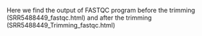 Here we find the output of FASTQC program before the trimming (SRR5488449_fastqc.html) and after the trimming (SRR5488449_Trimming_fastqc.html)
